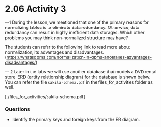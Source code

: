 # 2.06 Activity 3

--1 
During the lesson, we mentioned that one of the primary reasons for normalizing tables is to eliminate data redundancy. Otherwise, data redundancy can result in highly inefficient data storages. Which other problems you may think non-normalized structure may have?

The students can refer to the following link to read more about normalization, its advantages and disadvantages. (https://whatisdbms.com/normalization-in-dbms-anomalies-advantages-disadvantages/)


-- 2
Later in the labs we will use another database that models a DVD rental store. ERD (entity relationship diagram) for the database is shown below. You can refer the file `sakila-schema.pdf` in the files_for_activities folder as well.

[./files_for_activities/sakila-schema.pdf]

### Questions

- Identify the primary keys and foreign keys from the ER diagram.
